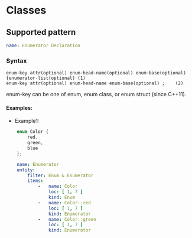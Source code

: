 # Classes

## Supported pattern
```yaml
name: Enumerator Declaration
```
### Syntax
```text
enum-key attr(optional) enum-head-name(optional) enum-base(optional) {enumerator-list(optional)	(1)	
enum-key attr(optional) enum-head-name enum-base(optional) ;	(2)	
```
enum-key can be one of enum, enum class, or enum struct (since C++11).



#### Examples: 

- Example1: 

```cpp
    enum Color { 
        red, 
        green, 
        blue 
    };
```

```yaml
    name: Enumerator
    entity:
        filter: Enum & Enumerator
        items:
            -   name: Color
                loc: [ 1, 7 ]
                kind: Enum
            -   name: Color::red
                loc: [ 1, 7 ]
                kind: Enumerator
            -   name: Color::green
                loc: [ 1, 7 ]
                kind: Enumerator
```